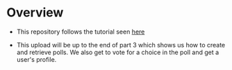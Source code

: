 # Overview

- This repository follows the tutorial seen [here](https://www.callicoder.com/spring-boot-spring-security-jwt-mysql-react-app-part-1/)

- This upload will be up to the end of part 3 which shows us how to create and retrieve polls. We also get to vote for a
choice in the poll and get a user's profile.
